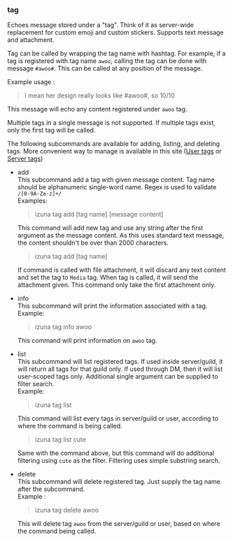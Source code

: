 ### tag

Echoes message stored under a "tag". Think of it as server-wide replacement for custom emoji and custom stickers. Supports text message and attachment.

Tag can be called by wrapping the tag name with hashtag. For example, if a tag is registered with tag name `awoo`, calling the tag can be done with message `#awoo#`. This can be called at any position of the message.

Example usage :

> I mean her design really looks like #awoo#, so 10/10

This message will echo any content registered under `awoo` tag.

Multiple tags in a single message is not supported. If multiple tags exist, only the first tag will be called.

The following subcommands are available for adding, listing, and deleting tags. More convenient way to manage is available in this site ([User tags](/closure/tags) or [Server tags](/closure/guilds))

-   add  
    This subcommand add a tag with given message content. Tag name should be alphanumeric single-word name. Regex is used to validate `/[0-9A-Za-z]+/`  
    Examples:

    > izuna tag add [tag name] [message content]

    This command will add new tag and use any string after the first argument as the message content.
    As this uses standard text message, the content shouldn't be over than 2000 characters.

    > izuna tag add [tag name]

    If command is called with file attachment, it will discard any text content and set the tag to `Media` tag. When tag is called, it will send the attachment given. This command only take the first attachment only.

-   info  
    This subcommand will print the information associated with a tag.  
    Example:

    > izuna tag info awoo

    This command will print information on `awoo` tag.

-   list  
    This subcommand will list registered tags. If used inside server/guild, it will return all tags for that guild only. If used through DM, then it will list user-scoped tags only. Additional single argument can be supplied to filter search.  
    Example:

    > izuna tag list

    This command will list every tags in server/guild or user, according to where the command is being called.

    > izuna tag list cute

    Same with the command above, but this command will do additional filtering using `cute` as the filter. Filtering uses simple substring search.

-   delete  
    This subcommand will delete registered tag. Just supply the tag name after the subcommand.  
    Example :

    > izuna tag delete awoo

    This will delete tag `awoo` from the server/guild or user, based on where the command being called.
